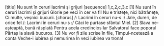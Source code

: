 [title] Nu sunt în ceruri lacrimi și grijuri
[sequence] 1,c,2,c,3,c
[1]
Nu sunt în ceruri lacrimi și grijuri
Glorie pe veci în cer va fi!
Nu e tristețe, nici bătrânețe,
Ci multe, veșnici bucurii.
[chorus]
/: Lacrimi în ceruri nu-s :/
Jale, dureri, de orice fel
/: Lacrimi în ceruri nu-s :/
Căci le purtase sfântul Miel.
[2]
Slava ne-așteaptă, bună răsplată
Pentru acela credincios
Iar Salvatorul face poporul
Părtaș la slavă bucuros.
[3]
Nu vor fi zile scrise în file,
Timpul-ncetează a conta
Veche-i iubirea și nemurirea
În veci iubirea va trona!


